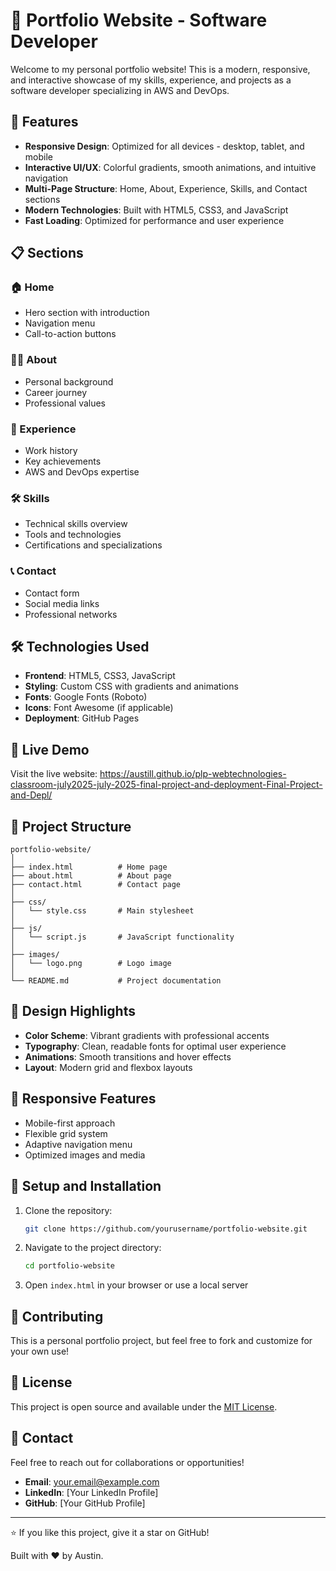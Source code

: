 # 🚀 Portfolio Website - Software Developer

Welcome to my personal portfolio website! This is a modern, responsive, and interactive showcase of my skills, experience, and projects as a software developer specializing in AWS and DevOps.

## 🌟 Features

- **Responsive Design**: Optimized for all devices - desktop, tablet, and mobile
- **Interactive UI/UX**: Colorful gradients, smooth animations, and intuitive navigation
- **Multi-Page Structure**: Home, About, Experience, Skills, and Contact sections
- **Modern Technologies**: Built with HTML5, CSS3, and JavaScript
- **Fast Loading**: Optimized for performance and user experience

## 📋 Sections

### 🏠 Home
- Hero section with introduction
- Navigation menu
- Call-to-action buttons

### 👨‍💻 About
- Personal background
- Career journey
- Professional values

### 💼 Experience
- Work history
- Key achievements
- AWS and DevOps expertise

### 🛠️ Skills
- Technical skills overview
- Tools and technologies
- Certifications and specializations

### 📞 Contact
- Contact form
- Social media links
- Professional networks

## 🛠️ Technologies Used

- **Frontend**: HTML5, CSS3, JavaScript
- **Styling**: Custom CSS with gradients and animations
- **Fonts**: Google Fonts (Roboto)
- **Icons**: Font Awesome (if applicable)
- **Deployment**: GitHub Pages

## 🚀 Live Demo

Visit the live website: https://austill.github.io/plp-webtechnologies-classroom-july2025-july-2025-final-project-and-deployment-Final-Project-and-Depl/

## 📁 Project Structure

```
portfolio-website/
│
├── index.html          # Home page
├── about.html          # About page
├── contact.html        # Contact page
│
├── css/
│   └── style.css       # Main stylesheet
│
├── js/
│   └── script.js       # JavaScript functionality
│
├── images/
│   └── logo.png        # Logo image
│
└── README.md           # Project documentation
```

## 🎨 Design Highlights

- **Color Scheme**: Vibrant gradients with professional accents
- **Typography**: Clean, readable fonts for optimal user experience
- **Animations**: Smooth transitions and hover effects
- **Layout**: Modern grid and flexbox layouts

## 📱 Responsive Features

- Mobile-first approach
- Flexible grid system
- Adaptive navigation menu
- Optimized images and media

## 🔧 Setup and Installation

1. Clone the repository:
   ```bash
   git clone https://github.com/yourusername/portfolio-website.git
   ```

2. Navigate to the project directory:
   ```bash
   cd portfolio-website
   ```

3. Open `index.html` in your browser or use a local server

## 🤝 Contributing

This is a personal portfolio project, but feel free to fork and customize for your own use!

## 📄 License

This project is open source and available under the [MIT License](LICENSE).

## 📧 Contact

Feel free to reach out for collaborations or opportunities!

- **Email**: your.email@example.com
- **LinkedIn**: [Your LinkedIn Profile]
- **GitHub**: [Your GitHub Profile]

---

⭐ If you like this project, give it a star on GitHub!

Built with ❤️ by Austin.
